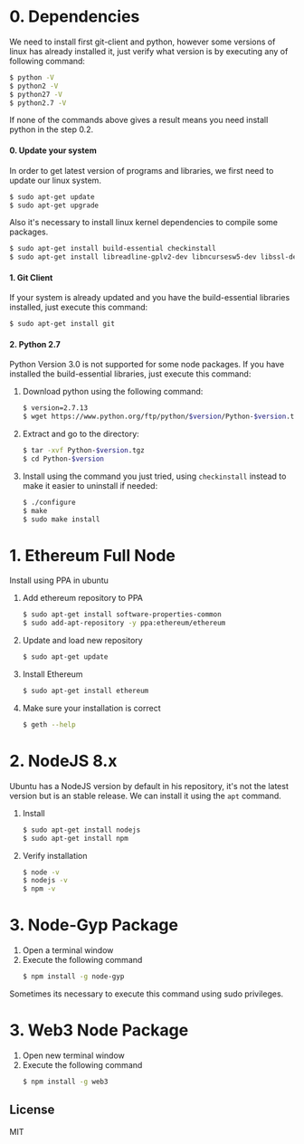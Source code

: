 # 0. Dependencies
We need to install first git-client and python, however some versions of linux has already installed it, just verify what version is by executing any of following command:
```bash
$ python -V
$ python2 -V
$ python27 -V
$ python2.7 -V
```
If none of the commands above gives a result means you need install python in the step 0.2.

#### **0. Update your system**
In order to get latest version of programs and libraries, we first need to update our linux system.
 ```bash
 $ sudo apt-get update
 $ sudo apt-get upgrade
 ```
 Also it's necessary to install linux kernel dependencies to compile some packages.
 ```bash
 $ sudo apt-get install build-essential checkinstall
 $ sudo apt-get install libreadline-gplv2-dev libncursesw5-dev libssl-dev libsqlite3-dev tk-dev libgdbm-dev libc6-dev libbz2-dev gcc
```

#### **1. Git Client**
If your system is already updated and you have the build-essential libraries installed, just execute this command:
```bash
$ sudo apt-get install git
``` 

#### **2. Python 2.7**
Python Version 3.0 is not supported for some node packages. If you have installed the build-essential libraries, just execute this command:

1. Download python using the following command:
    ```bash
    $ version=2.7.13
    $ wget https://www.python.org/ftp/python/$version/Python-$version.tgz
    ```
2. Extract and go to the directory:
    ```bash
    $ tar -xvf Python-$version.tgz
    $ cd Python-$version
    ```
3. Install using the command you just tried, using ``checkinstall`` instead to make it easier to uninstall if needed:
    ```bash 
    $ ./configure
    $ make
    $ sudo make install
    ```

# 1. Ethereum Full Node

Install using PPA in ubuntu

1. Add ethereum repository to PPA
    ```bash
    $ sudo apt-get install software-properties-common
    $ sudo add-apt-repository -y ppa:ethereum/ethereum
    ```
2. Update and load new repository
    ```bash
    $ sudo apt-get update
    ```
3. Install Ethereum
    ```bash
    $ sudo apt-get install ethereum
    ```
4. Make sure your installation is correct
    ```bash
    $ geth --help
    ```
# 2. NodeJS 8.x
Ubuntu has a NodeJS version by default in his repository, it's not the latest version but is an stable release. We can install it using the ``apt`` command.
1. Install 
    ```bash 
    $ sudo apt-get install nodejs
    $ sudo apt-get install npm
    ```
2. Verify installation
    ```bash 
    $ node -v
    $ nodejs -v
    $ npm -v
    ```
    
# 3. Node-Gyp Package

1. Open a terminal window
2. Execute the following command
    ```bash
    $ npm install -g node-gyp
    ```
Sometimes its necessary to execute this command using sudo privileges.
  
# 3. Web3 Node Package

1. Open new terminal window
2. Execute the following command
    ```bash
    $ npm install -g web3
    ```
License
----
MIT
